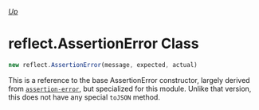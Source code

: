 *[Up](../reflection.md)*

# reflect.AssertionError Class

```js
new reflect.AssertionError(message, expected, actual)
```

This is a reference to the base AssertionError constructor, largely derived from [`assertion-error`](http://npm.im/assertion-error), but specialized for this module. Unlike that version, this does not have any special `toJSON` method.
